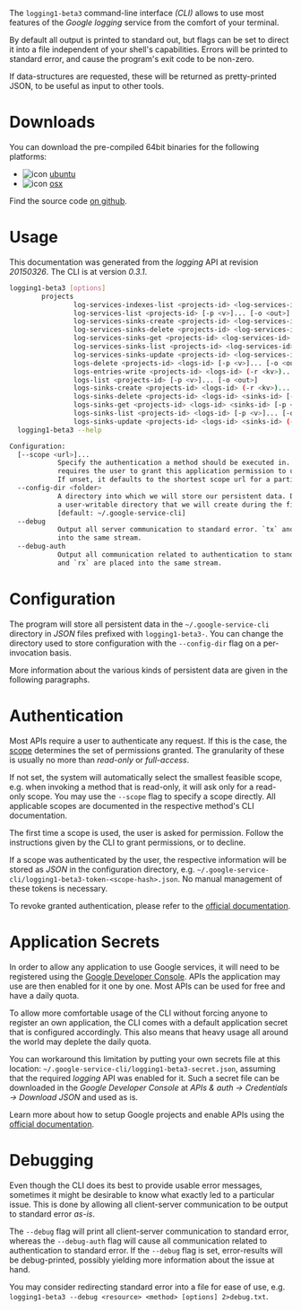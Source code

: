 <!---
DO NOT EDIT !
This file was generated automatically from 'src/mako/cli/README.md.mako'
DO NOT EDIT !
-->
The `logging1-beta3` command-line interface *(CLI)* allows to use most features of the *Google logging* service from the comfort of your terminal.

By default all output is printed to standard out, but flags can be set to direct it into a file independent of your shell's
capabilities. Errors will be printed to standard error, and cause the program's exit code to be non-zero.

If data-structures are requested, these will be returned as pretty-printed JSON, to be useful as input to other tools.

# Downloads

You can download the pre-compiled 64bit binaries for the following platforms:

* ![icon](http://megaicons.net/static/img/icons_sizes/6/140/16/ubuntu-icon.png) [ubuntu](http://dl.byronimo.de/google.rs/cli/0.3.1/ubuntu/logging1-beta3.tar.gz)
* ![icon](http://hydra-media.cursecdn.com/wow.gamepedia.com/a/a2/Apple-icon-16x16.png?version=25ddd67ac3dd3b634478e3978b76cb74) [osx](http://dl.byronimo.de/google.rs/cli/0.3.1/osx/logging1-beta3.tar.gz)

Find the source code [on github](https://github.com/Byron/google-apis-rs/tree/master/gen/logging1_beta3-cli).

# Usage

This documentation was generated from the *logging* API at revision *20150326*. The CLI is at version *0.3.1*.

```bash
logging1-beta3 [options]
        projects
                log-services-indexes-list <projects-id> <log-services-id> [-p <v>]... [-o <out>]
                log-services-list <projects-id> [-p <v>]... [-o <out>]
                log-services-sinks-create <projects-id> <log-services-id> (-r <kv>)... [-p <v>]... [-o <out>]
                log-services-sinks-delete <projects-id> <log-services-id> <sinks-id> [-p <v>]... [-o <out>]
                log-services-sinks-get <projects-id> <log-services-id> <sinks-id> [-p <v>]... [-o <out>]
                log-services-sinks-list <projects-id> <log-services-id> [-p <v>]... [-o <out>]
                log-services-sinks-update <projects-id> <log-services-id> <sinks-id> (-r <kv>)... [-p <v>]... [-o <out>]
                logs-delete <projects-id> <logs-id> [-p <v>]... [-o <out>]
                logs-entries-write <projects-id> <logs-id> (-r <kv>)... [-p <v>]... [-o <out>]
                logs-list <projects-id> [-p <v>]... [-o <out>]
                logs-sinks-create <projects-id> <logs-id> (-r <kv>)... [-p <v>]... [-o <out>]
                logs-sinks-delete <projects-id> <logs-id> <sinks-id> [-p <v>]... [-o <out>]
                logs-sinks-get <projects-id> <logs-id> <sinks-id> [-p <v>]... [-o <out>]
                logs-sinks-list <projects-id> <logs-id> [-p <v>]... [-o <out>]
                logs-sinks-update <projects-id> <logs-id> <sinks-id> (-r <kv>)... [-p <v>]... [-o <out>]
  logging1-beta3 --help

Configuration:
  [--scope <url>]...
            Specify the authentication a method should be executed in. Each scope 
            requires the user to grant this application permission to use it. 
            If unset, it defaults to the shortest scope url for a particular method.
  --config-dir <folder>
            A directory into which we will store our persistent data. Defaults to 
            a user-writable directory that we will create during the first invocation.
            [default: ~/.google-service-cli]
  --debug
            Output all server communication to standard error. `tx` and `rx` are placed 
            into the same stream.
  --debug-auth
            Output all communication related to authentication to standard error. `tx` 
            and `rx` are placed into the same stream.

```

# Configuration

The program will store all persistent data in the `~/.google-service-cli` directory in *JSON* files prefixed with `logging1-beta3-`.  You can change the directory used to store configuration with the `--config-dir` flag on a per-invocation basis.

More information about the various kinds of persistent data are given in the following paragraphs.

# Authentication

Most APIs require a user to authenticate any request. If this is the case, the [scope][scopes] determines the 
set of permissions granted. The granularity of these is usually no more than *read-only* or *full-access*.

If not set, the system will automatically select the smallest feasible scope, e.g. when invoking a
method that is read-only, it will ask only for a read-only scope. 
You may use the `--scope` flag to specify a scope directly. 
All applicable scopes are documented in the respective method's CLI documentation.

The first time a scope is used, the user is asked for permission. Follow the instructions given 
by the CLI to grant permissions, or to decline.

If a scope was authenticated by the user, the respective information will be stored as *JSON* in the configuration
directory, e.g. `~/.google-service-cli/logging1-beta3-token-<scope-hash>.json`. No manual management of these tokens
is necessary.

To revoke granted authentication, please refer to the [official documentation][revoke-access].

# Application Secrets

In order to allow any application to use Google services, it will need to be registered using the 
[Google Developer Console][google-dev-console]. APIs the application may use are then enabled for it
one by one. Most APIs can be used for free and have a daily quota.

To allow more comfortable usage of the CLI without forcing anyone to register an own application, the CLI
comes with a default application secret that is configured accordingly. This also means that heavy usage
all around the world may deplete the daily quota.

You can workaround this limitation by putting your own secrets file at this location: 
`~/.google-service-cli/logging1-beta3-secret.json`, assuming that the required *logging* API 
was enabled for it. Such a secret file can be downloaded in the *Google Developer Console* at 
*APIs & auth -> Credentials -> Download JSON* and used as is.

Learn more about how to setup Google projects and enable APIs using the [official documentation][google-project-new].


# Debugging

Even though the CLI does its best to provide usable error messages, sometimes it might be desirable to know
what exactly led to a particular issue. This is done by allowing all client-server communication to be 
output to standard error *as-is*.

The `--debug` flag will print all client-server communication to standard error, whereas the `--debug-auth` flag
will cause all communication related to authentication to standard error.
If the `--debug` flag is set, error-results will be debug-printed, possibly yielding more information about the 
issue at hand.

You may consider redirecting standard error into a file for ease of use, e.g. `logging1-beta3 --debug <resource> <method> [options] 2>debug.txt`.


[scopes]: https://developers.google.com/+/api/oauth#scopes
[revoke-access]: http://webapps.stackexchange.com/a/30849
[google-dev-console]: https://console.developers.google.com/
[google-project-new]: https://developers.google.com/console/help/new/